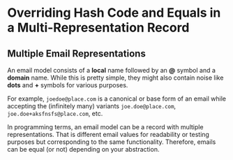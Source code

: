 <!-- Copyright (c) 2024 Tobias Briones. All rights reserved. -->
<!-- SPDX-License-Identifier: CC-BY-4.0 -->
<!-- This file is part of https://github.com/tobiasbriones/blog -->

# Overriding Hash Code and Equals in a Multi-Representation Record

## Multiple Email Representations

An email model consists of a **local** name followed by an **@** symbol and a
**domain** name. While this is pretty simple, they might also contain noise like
**dots** and **+** symbols for various purposes.

For example, `joedoe@place.com` is a canonical or base form of an email while
accepting the (infinitely many)
variants `joe.doe@place.com`, `joe.doe+aksfnsfs@place.com`, etc.

In programming terms, an email model can be a record with multiple
representations. That is different email values for readability or testing
purposes but corresponding to the same functionality. Therefore, emails can be
equal (or not) depending on your abstraction.

